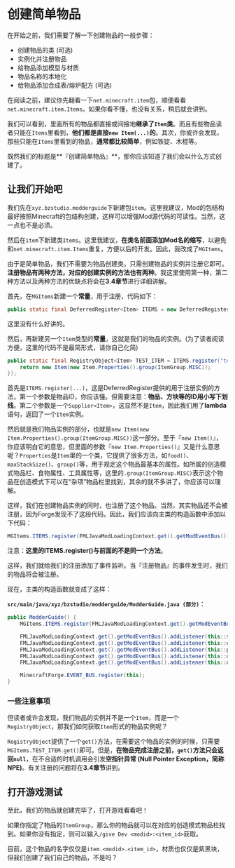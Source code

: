 # 创建简单物品

在开始之前，我们需要了解一下创建物品的一般步骤：

* 创建物品的类 (可选)
* 实例化并注册物品
* 给物品添加模型与材质
* 物品名称的本地化
* 给物品添加合成表/熔炉配方 (可选)

在阅读之前，建议你先翻看一下`net.minecraft.item`包，顺便看看`net.minecraft.item.Items`。如果你看不懂，也没有关系，稍后就会讲到。

我们可以看到，里面所有的物品都直接或间接地**继承了`Item`类**。而且有些物品读者只能在`Items`里看到，**他们都是直接`new Item(...)`的**。其次，你或许会发现，那些只能在`Items`里看到的物品，**通常都比较简单**，例如铁锭、木棍等。

既然我们的标题是**『创建简单物品』**，那你应该知道了我们会以什么方式创建了。

## 让我们开始吧

我们先在`xyz.bzstudio.modderguide`下新建包`item`。这里我建议，Mod的包结构最好按照Minecraft的包结构创建，这样可以增强Mod源代码的可读性。当然，这一点也不是必须。

然后在`item`下新建类`Items`。这里我建议，**在类名前面添加Mod名的缩写**，以避免和`net.minecraft.item.Items`重复，方便以后的开发。因此，我改成了`MGItems`。

由于是简单物品，我们不需要为物品创建类。只需创建物品的实例并注册它即可。**注册物品有两种方法，对应的创建实例的方法也有两种**。我这里使用第一种，第二种方法以及两种方法的优缺点将会在**3.4章节**进行详细讲解。

首先，在`MGItems`新建一个**常量**，用于注册，代码如下：

```java
public static final DeferredRegister<Item> ITEMS = new DeferredRegister<>(ForgeRegistries.ITEMS, ModderGuide.MODID);
```

这里没有什么好讲的。

然后，再新建另一个`Item`类型的**常量**，这就是我们的物品的实例。(为了读者阅读方便，这里的代码不是最简形式，请你自己化简)

```java
public static final RegistryObject<Item> TEST_ITEM = ITEMS.register("test_item", () -> { 
    return new Item(new Item.Properties().group(ItemGroup.MISC)); 
});
```

首先是`ITEMS.register(...)`，这是DeferredRegister提供的用于注册实例的方法，第一个参数是物品ID，你应该懂。但需要注意：**物品、方块等的ID用小写下划线**。第二个参数是一个`Supplier<Item>`，这显然不是`Item`，因此我们用了**lambda**语句，返回了一个`Item`实例。

然后就是我们物品实例的部分，也就是`new Item(new Item.Properties().group(ItemGroup.MISC))`这一部分。至于『`new Item()`』，你应该明白它的意思，但里面的参数『`new Item.Properties()`』又是什么意思呢？`Properties`是`Item`里的一个类，它提供了很多方法，如`food()`、`maxStackSize()`、`group()`等，用于规定这个物品最基本的属性。如所属的创造模式物品栏、食物属性、工具属性等，这里的`.group(ItemGroup.MISC)`表示这个物品在创造模式下可以在“杂项”物品栏里找到，其余的就不多讲了，你应该可以理解。

这样，我们在创建物品实例的同时，也注册了这个物品。当然，其实物品还不会被注册，因为Forge发现不了这段代码。因此，我们应该向主类的构造函数中添加以下代码：

```java
MGItems.ITEMS.register(FMLJavaModLoadingContext.get().getModEventBus());
```

注意：**这里的ITEMS.register()与前面的不是同一个方法**。

这样，我们就给我们的注册添加了事件监听。当『注册物品』的事件发生时，我们的物品将会被注册。

现在，主类的构造函数就变成了这样：

**`src/main/java/xyz/bzstudio/modderguide/ModderGuide.java (部分)`**：

```java
public ModderGuide() {
    MGItems.ITEMS.register(FMLJavaModLoadingContext.get().getModEventBus());

    FMLJavaModLoadingContext.get().getModEventBus().addListener(this::setup);
    FMLJavaModLoadingContext.get().getModEventBus().addListener(this::enqueueIMC);
    FMLJavaModLoadingContext.get().getModEventBus().addListener(this::processIMC);
    FMLJavaModLoadingContext.get().getModEventBus().addListener(this::doClientStuff);
    FMLJavaModLoadingContext.get().getModEventBus().addListener(this::onServerStarting);

    MinecraftForge.EVENT_BUS.register(this);
}
```

### 一些注意事项

但读者或许会发现，我们物品的实例并不是一个`Item`，而是一个`RegistryObject`，那我们如何获取`Item`形式的物品实例呢？

`RegistryObject`提供了一个`get()`方法，在需要这个物品的实例的时候，只需要`MGItems.TEST_ITEM.get()`即可。但是，**在物品完成注册之前，`get()`方法只会返回`null`**，在不合适的时机调用会引发**空指针异常 (Null Pointer Exception，简称NPE)**。有关注册的问题将在**3.4章节**讲到。

## 打开游戏测试

至此，我们的物品就创建完毕了，打开游戏看看吧！

如果你指定了物品的`ItemGroup`，那么你的物品就可以在对应的创造模式物品栏找到。如果你没有指定，则可以输入`/give Dev <modid>:<item_id>`获取。

目前，这个物品的名字仅仅是`item.<modid>.<item_id>`，材质也仅仅是紫黑块，但我们创建了我们自己的物品，不是吗？
